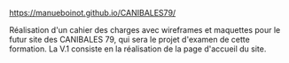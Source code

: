 https://manueboinot.github.io/CANIBALES79/

Réalisation d'un cahier des charges avec wireframes et maquettes pour le futur site des CANIBALES 79, qui sera le projet d'examen de cette formation.
La V.1 consiste en la réalisation de la page d'accueil du site.
